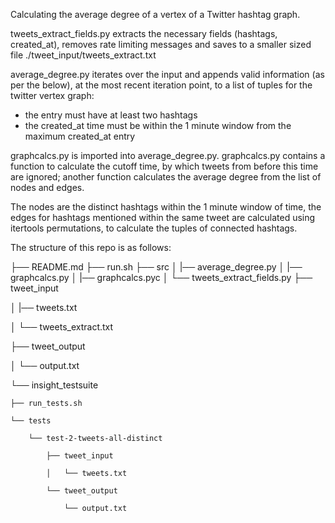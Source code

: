 
Calculating the average degree of a vertex of a Twitter hashtag graph.

tweets_extract_fields.py extracts the necessary fields (hashtags, created_at), removes rate limiting messages and saves to a smaller sized file ./tweet_input/tweets_extract.txt

average_degree.py iterates over the input and appends valid information (as per the below), at the most recent iteration point, to a list of tuples for the twitter vertex graph:
- the entry must have at least two hashtags
- the created_at time must be within the 1 minute window from the maximum created_at entry

graphcalcs.py is imported into average_degree.py. graphcalcs.py contains a function to calculate the cutoff time, by which tweets from before this time are ignored; another function calculates the average degree from the list of nodes and edges. 

The nodes are the distinct hashtags within the 1 minute window of time, the edges for hashtags mentioned within the same tweet are calculated using itertools permutations, to calculate the tuples of connected hashtags.

The structure of this repo is as follows:

├── README.md 
├── run.sh
├── src
│   |── average_degree.py
│   |── graphcalcs.py
│   |── graphcalcs.pyc
│   └── tweets_extract_fields.py 
├── tweet_input

│   |── tweets.txt

│   └── tweets_extract.txt

├── tweet_output

│   └── output.txt

└── insight_testsuite

    ├── run_tests.sh
    
    └── tests
    
        └── test-2-tweets-all-distinct
        
            ├── tweet_input
            
            │   └── tweets.txt
            
            └── tweet_output
            
                └── output.txt


